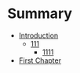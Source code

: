 # Summary

* [Introduction](README.md)
  * [111](111.md)
    * [1111](111/1111.md)
* [First Chapter](chapter1.md)

